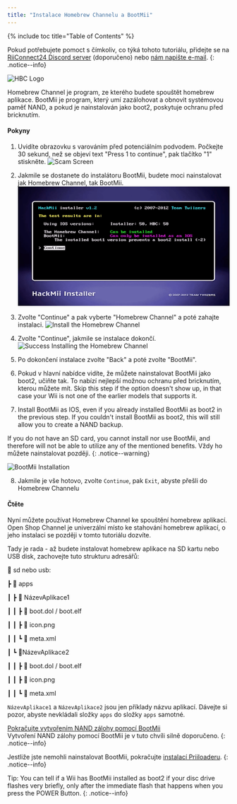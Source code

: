 ```yaml
---
title: "Instalace Homebrew Channelu a BootMii"
---
```


{% include toc title="Table of Contents" %}

Pokud potřebujete pomoct s čímkoliv, co týká tohoto tutoriálu, přidejte se na [RiiConnect24 Discord server](https://discord.gg/rc24) (doporučeno) nebo [nám napište e-mail](mailto:support@riiconnect24.net).
{: .notice--info}

![HBC Logo](/images/hbc.png)

Homebrew Channel je program, ze kterého budete spouštět homebrew aplikace. BootMii je program, který umí zazálohovat a obnovit systémovou paměť NAND, a pokud je nainstalován jako boot2, poskytuje ochranu před bricknutím.

#### Pokyny

1. Uvidíte obrazovku s varováním před potenciálním podvodem. Počkejte 30 sekund, než se objeví text "Press 1 to continue", pak tlačítko "1" stiskněte. ![Scam Screen](/images/Wii/ScamScreen.png)

2. Jakmile se dostanete do instalátoru BootMii, budete moci nainstalovat jak Homebrew Channel, tak BootMii. ![Results](/images/Wii/Results.png)

3. Zvolte "Continue" a pak vyberte "Homebrew Channel" a poté zahajte instalaci. ![Install the Homebrew Channel](/images/Wii/InstallHomebrewChannel.png)

4. Zvolte "Continue", jakmile se instalace dokončí. ![Success Installing the Homebrew Channel](/images/Wii/SuccessHBC.png)

5. Po dokončení instalace zvolte "Back" a poté zvolte "BootMii".
6. Pokud v hlavní nabídce vidíte, že můžete nainstalovat BootMii jako boot2, učiňte tak. To nabízí nejlepší možnou ochranu před bricknutím, kterou můžete mít. Skip this step if the option doesn't show up, in that case your Wii is not one of the earlier models that supports it.
7. Install BootMii as IOS, even if you already installed BootMii as boot2 in the previous step. If you couldn't install BootMii as boot2, this will still allow you to create a NAND backup.

If you do not have an SD card, you cannot install nor use BootMii, and therefore will not be able to utilize any of the mentioned benefits. Vždy ho můžete nainstalovat později.
{: .notice--warning}

![BootMii Installation](/images/Wii/InstallBootMii.png)

8. Jakmile je vše hotovo, zvolte `Continue`, pak `Exit`, abyste přešli do Homebrew Channelu

#### Čtěte

Nyní můžete používat Homebrew Channel ke spouštění homebrew aplikací. Open Shop Channel je univerzální místo ke stahování homebrew aplikací, o jeho instalaci se později v tomto tutoriálu dozvíte.

Tady je rada - až budete instalovat homebrew aplikace na SD kartu nebo USB disk, zachovejte tuto strukturu adresářů:

💾 sd nebo usb:

┣ 📂 apps

┃ ┣ 📂 NázevAplikace1

┃ ┃ ┣ 📄 boot.dol / boot.elf

┃ ┃ ┣ 📄 icon.png

┃ ┃ ┗ 📄 meta.xml

┃ ┗ 📂NázevAplikace2

┃ ┃ ┣ 📄 boot.dol / boot.elf

┃ ┃ ┣ 📄 icon.png

┃ ┃ ┗ 📄 meta.xml

`NázevAplikace1` a `NázevAplikace2` jsou jen příklady názvu aplikací. Dávejte si pozor, abyste nevkládali složky `apps` do složky `apps` samotné.

[Pokračujte vytvořením NAND zálohy pomocí BootMii](bootmii)<br>Vytvoření NAND zálohy pomocí BootMii je v tuto chvíli silně doporučeno.
{: .notice--info}

Jestliže jste nemohli nainstalovat BootMii, pokračujte [instalací Priiloaderu](priiloader).
{: .notice--info}

Tip: You can tell if a Wii has BootMii installed as boot2 if your disc drive flashes very briefly, only after the immediate flash that happens when you press the POWER Button.
{: .notice--info}

